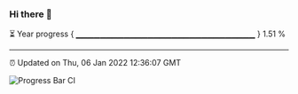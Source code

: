 ### Hi there 👋

⏳ Year progress { ▁▁▁▁▁▁▁▁▁▁▁▁▁▁▁▁▁▁▁▁▁▁▁▁▁▁▁▁▁▁ } 1.51 %

---

⏰ Updated on Thu, 06 Jan 2022 12:36:07 GMT

![Progress Bar CI](https://github.com/ZhaoGui/ZhaoGui/workflows/Progress%20Bar%20CI/badge.svg)
